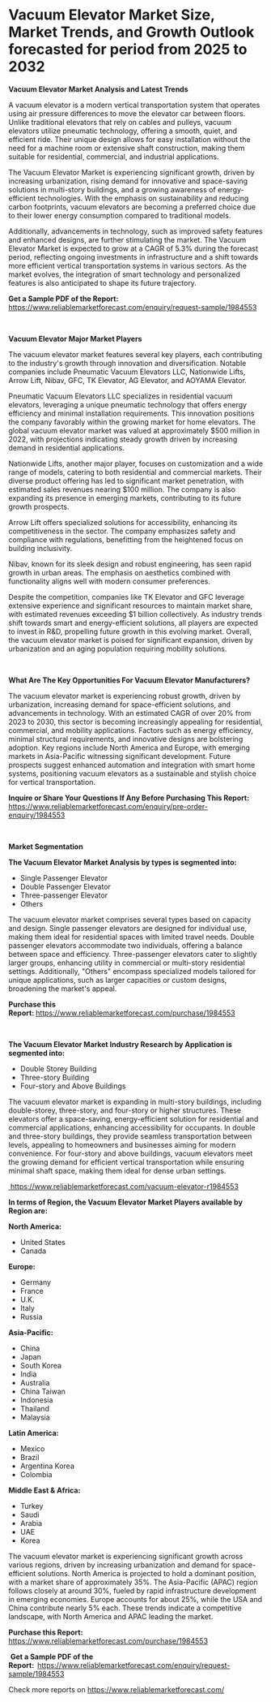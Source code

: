 <p><h1>Vacuum Elevator Market Size, Market Trends, and Growth Outlook forecasted for period from 2025 to 2032</h1></p><p><strong>Vacuum Elevator Market Analysis and Latest Trends</strong></p>
<p><p>A vacuum elevator is a modern vertical transportation system that operates using air pressure differences to move the elevator car between floors. Unlike traditional elevators that rely on cables and pulleys, vacuum elevators utilize pneumatic technology, offering a smooth, quiet, and efficient ride. Their unique design allows for easy installation without the need for a machine room or extensive shaft construction, making them suitable for residential, commercial, and industrial applications.</p><p>The Vacuum Elevator Market is experiencing significant growth, driven by increasing urbanization, rising demand for innovative and space-saving solutions in multi-story buildings, and a growing awareness of energy-efficient technologies. With the emphasis on sustainability and reducing carbon footprints, vacuum elevators are becoming a preferred choice due to their lower energy consumption compared to traditional models. </p><p>Additionally, advancements in technology, such as improved safety features and enhanced designs, are further stimulating the market. The Vacuum Elevator Market is expected to grow at a CAGR of 5.3% during the forecast period, reflecting ongoing investments in infrastructure and a shift towards more efficient vertical transportation systems in various sectors. As the market evolves, the integration of smart technology and personalized features is also anticipated to shape its future trajectory.</p></p>
<p><strong>Get a Sample PDF of the Report:&nbsp;</strong> <a href="https://www.reliablemarketforecast.com/enquiry/request-sample/1984553?utm_campaign=2246&utm_medium=2&utm_source=Github&utm_content=ia&utm_term=20022025&utm_id=vacuum-elevator">https://www.reliablemarketforecast.com/enquiry/request-sample/1984553</a></p>
<p>&nbsp;</p>
<p><strong>Vacuum Elevator Major Market Players</strong></p>
<p><p>The vacuum elevator market features several key players, each contributing to the industry's growth through innovation and diversification. Notable companies include Pneumatic Vacuum Elevators LLC, Nationwide Lifts, Arrow Lift, Nibav, GFC, TK Elevator, AG Elevator, and AOYAMA Elevator.</p><p>Pneumatic Vacuum Elevators LLC specializes in residential vacuum elevators, leveraging a unique pneumatic technology that offers energy efficiency and minimal installation requirements. This innovation positions the company favorably within the growing market for home elevators. The global vacuum elevator market was valued at approximately $500 million in 2022, with projections indicating steady growth driven by increasing demand in residential applications.</p><p>Nationwide Lifts, another major player, focuses on customization and a wide range of models, catering to both residential and commercial markets. Their diverse product offering has led to significant market penetration, with estimated sales revenues nearing $100 million. The company is also expanding its presence in emerging markets, contributing to its future growth prospects.</p><p>Arrow Lift offers specialized solutions for accessibility, enhancing its competitiveness in the sector. The company emphasizes safety and compliance with regulations, benefitting from the heightened focus on building inclusivity.</p><p>Nibav, known for its sleek design and robust engineering, has seen rapid growth in urban areas. The emphasis on aesthetics combined with functionality aligns well with modern consumer preferences.</p><p>Despite the competition, companies like TK Elevator and GFC leverage extensive experience and significant resources to maintain market share, with estimated revenues exceeding $1 billion collectively. As industry trends shift towards smart and energy-efficient solutions, all players are expected to invest in R&D, propelling future growth in this evolving market. Overall, the vacuum elevator market is poised for significant expansion, driven by urbanization and an aging population requiring mobility solutions.</p></p>
<p>&nbsp;</p>
<p><strong>What Are The Key Opportunities For Vacuum Elevator Manufacturers?</strong></p>
<p><p>The vacuum elevator market is experiencing robust growth, driven by urbanization, increasing demand for space-efficient solutions, and advancements in technology. With an estimated CAGR of over 20% from 2023 to 2030, this sector is becoming increasingly appealing for residential, commercial, and mobility applications. Factors such as energy efficiency, minimal structural requirements, and innovative designs are bolstering adoption. Key regions include North America and Europe, with emerging markets in Asia-Pacific witnessing significant development. Future prospects suggest enhanced automation and integration with smart home systems, positioning vacuum elevators as a sustainable and stylish choice for vertical transportation.</p></p>
<p><strong>Inquire or Share Your Questions If Any Before Purchasing This Report:</strong> <a href="https://www.reliablemarketforecast.com/enquiry/pre-order-enquiry/1984553?utm_campaign=2246&utm_medium=2&utm_source=Github&utm_content=ia&utm_term=20022025&utm_id=vacuum-elevator">https://www.reliablemarketforecast.com/enquiry/pre-order-enquiry/1984553</a></p>
<p>&nbsp;</p>
<p><strong>Market Segmentation</strong></p>
<p><strong>The Vacuum Elevator Market Analysis by types is segmented into:</strong></p>
<p><ul><li>Single Passenger Elevator</li><li>Double Passenger Elevator</li><li>Three-passenger Elevator</li><li>Others</li></ul></p>
<p><p>The vacuum elevator market comprises several types based on capacity and design. Single passenger elevators are designed for individual use, making them ideal for residential spaces with limited travel needs. Double passenger elevators accommodate two individuals, offering a balance between space and efficiency. Three-passenger elevators cater to slightly larger groups, enhancing utility in commercial or multi-story residential settings. Additionally, "Others" encompass specialized models tailored for unique applications, such as larger capacities or custom designs, broadening the market's appeal.</p></p>
<p><strong>Purchase this Report:&nbsp;</strong><a href="https://www.reliablemarketforecast.com/purchase/1984553?utm_campaign=2246&utm_medium=2&utm_source=Github&utm_content=ia&utm_term=20022025&utm_id=vacuum-elevator">https://www.reliablemarketforecast.com/purchase/1984553</a></p>
<p>&nbsp;</p>
<p><strong>The Vacuum Elevator Market Industry Research by Application is segmented into:</strong></p>
<p><ul><li>Double Storey Building</li><li>Three-story Building</li><li>Four-story and Above Buildings</li></ul></p>
<p><p>The vacuum elevator market is expanding in multi-story buildings, including double-storey, three-story, and four-story or higher structures. These elevators offer a space-saving, energy-efficient solution for residential and commercial applications, enhancing accessibility for occupants. In double and three-story buildings, they provide seamless transportation between levels, appealing to homeowners and businesses aiming for modern convenience. For four-story and above buildings, vacuum elevators meet the growing demand for efficient vertical transportation while ensuring minimal shaft space, making them ideal for dense urban settings.</p></p>
<p><a href="https://www.reliablemarketforecast.com/vacuum-elevator-r1984553?utm_campaign=2246&utm_medium=2&utm_source=Github&utm_content=ia&utm_term=20022025&utm_id=vacuum-elevator">&nbsp;https://www.reliablemarketforecast.com/vacuum-elevator-r1984553</a></p>
<p><strong>In terms of Region, the Vacuum Elevator Market Players available by Region are:</strong></p>
<p>
    <p> <strong> North America: </strong>
        <ul>
            <li>United States</li>
            <li>Canada</li>
        </ul>
        </p> 
    <p> <strong> Europe: </strong>
        <ul>
            <li>Germany</li>
            <li>France</li>
            <li>U.K.</li>
            <li>Italy</li>
            <li>Russia</li>
        </ul>
        </p> 
    <p> <strong> Asia-Pacific: </strong>
        <ul>
            <li>China</li>
            <li>Japan</li>
            <li>South Korea</li>
            <li>India</li>
            <li>Australia</li>
            <li>China Taiwan</li>
            <li>Indonesia</li>
            <li>Thailand</li>
            <li>Malaysia</li>
        </ul>
        </p> 
    <p> <strong> Latin America: </strong>
        <ul>
            <li>Mexico</li>
            <li>Brazil</li>
            <li>Argentina Korea</li>
            <li>Colombia</li>
        </ul>
        </p> 
    <p> <strong> Middle East & Africa: </strong>
        <ul>
            <li>Turkey</li>
            <li>Saudi</li>
            <li>Arabia</li>
            <li>UAE</li>
            <li>Korea</li>
        </ul>
    </p>
    </p>
<p><p>The vacuum elevator market is experiencing significant growth across various regions, driven by increasing urbanization and demand for space-efficient solutions. North America is projected to hold a dominant position, with a market share of approximately 35%. The Asia-Pacific (APAC) region follows closely at around 30%, fueled by rapid infrastructure development in emerging economies. Europe accounts for about 25%, while the USA and China contribute nearly 5% each. These trends indicate a competitive landscape, with North America and APAC leading the market.</p></p>
<p><strong>Purchase this Report: </strong><a href="https://www.reliablemarketforecast.com/purchase/1984553?utm_campaign=2246&utm_medium=2&utm_source=Github&utm_content=ia&utm_term=20022025&utm_id=vacuum-elevator">https://www.reliablemarketforecast.com/purchase/1984553</a></p>
<p>&nbsp;<strong>Get a Sample PDF of the Report:&nbsp;&nbsp;</strong><a href="https://www.reliablemarketforecast.com/enquiry/request-sample/1984553?utm_campaign=2246&utm_medium=2&utm_source=Github&utm_content=ia&utm_term=20022025&utm_id=vacuum-elevator">https://www.reliablemarketforecast.com/enquiry/request-sample/1984553</a></p>
<p><strong></strong></p>
<p>Check more reports on <a href="https://www.reliablemarketforecast.com/?utm_campaign=2246&utm_medium=2&utm_source=Github&utm_content=ia&utm_term=20022025&utm_id=vacuum-elevator">https://www.reliablemarketforecast.com/</a></p>
